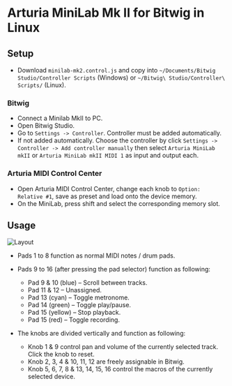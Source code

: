 # Arturia MiniLab Mk II for Bitwig in Linux

## Setup

- Download `minilab-mk2.control.js` and copy into `~/Documents/Bitwig Studio/Controller Scripts` (Windows) or `~/Bitwig\ Studio/Controller\ Scripts/` (Linux).

### Bitwig
- Connect a Minilab MkII to PC.
- Open Bitwig Studio.
- Go to `Settings -> Controller`. Controller must be added automatically.
- If not added automatically. Choose the controller by click `Settings -> Controller -> Add controller manually` then select `Arturia MiniLab mkII` or `Arturia MiniLab mkII MIDI 1` as input and output each.

### Arturia MIDI Control Center
- Open Arturia MIDI Control Center, change each knob to `Option: Relative #1`, save as preset and load onto the device memory.
- On the MiniLab, press shift and select the corresponding memory slot.

## Usage

![Layout](minilab.png)

- Pads 1 to 8 function as normal MIDI notes / drum pads.
- Pads 9 to 16 (after pressing the pad selector) function as following:
	- Pad 9 & 10 (blue) – Scroll between tracks.
	- Pad 11 & 12 – Unassigned.
	- Pad 13 (cyan) – Toggle metronome.
	- Pad 14 (green) – Toggle play/pause.
	- Pad 15 (yellow) – Stop playback.
	- Pad 15 (red) – Toggle recording.

- The knobs are divided vertically and function as following:
	- Knob 1 & 9 control pan and volume of the currently selected track. Click the knob to reset.
	- Knob 2, 3, 4 & 10, 11, 12 are freely assignable in Bitwig.
	- Knob 5, 6, 7, 8 & 13, 14, 15, 16 control the macros of the currently selected device.
